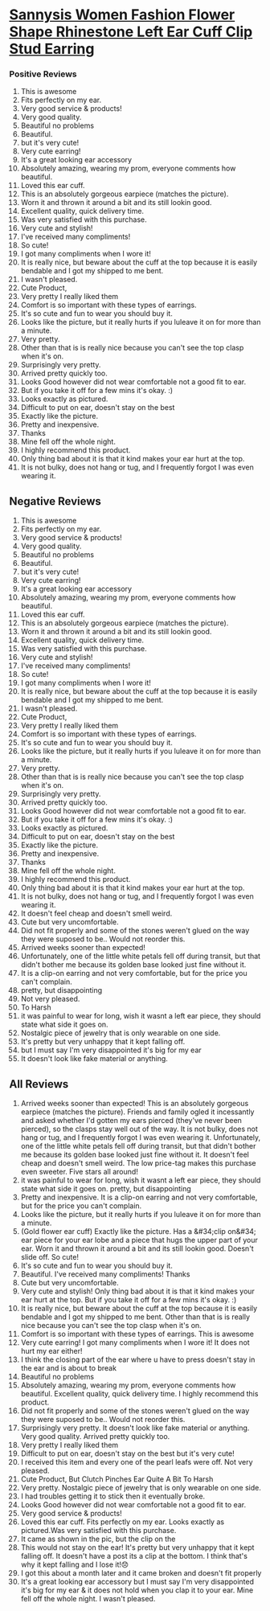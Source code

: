 # [Sannysis Women Fashion Flower Shape Rhinestone Left Ear Cuff Clip Stud Earring](https://products.checkmycream.com/products/Sannysis-Women-Fashion-Flower-Shape-Rhinestone-Left-Ear-Cuff-Clip-Stud-Earring.html)

### Positive Reviews

<ol>
      <li>This is awesome</li>
      <li>Fits perfectly on my ear.</li>
      <li>Very good service &amp; products!</li>
      <li>Very good quality.</li>
      <li>Beautiful no problems</li>
      <li>Beautiful.</li>
      <li>but it&#x27;s very cute!</li>
      <li>Very cute earring!</li>
      <li>It&#x27;s a great looking ear accessory</li>
      <li>Absolutely amazing, wearing my prom, everyone comments how beautiful.</li>
      <li>Loved this ear cuff.</li>
      <li>This is an absolutely gorgeous earpiece (matches the picture).</li>
      <li>Worn it and thrown it around a bit and its still lookin good.</li>
      <li>Excellent quality, quick delivery time.</li>
      <li>Was very satisfied with this purchase.</li>
      <li>Very cute and stylish!</li>
      <li>I&#x27;ve received many compliments!</li>
      <li>So cute!</li>
      <li>I got many compliments when I wore it!</li>
      <li>It is really nice, but beware about the cuff at the top because it is easily bendable and I got my shipped to me bent.</li>
      <li>I wasn&#x27;t pleased.</li>
      <li>Cute Product,</li>
      <li>Very pretty I really liked them</li>
      <li>Comfort is so important with these types of earrings.</li>
      <li>It&#x27;s so cute and fun to wear you should buy it.</li>
      <li>Looks like the picture, but it really hurts if you luleave it on for more than a minute.</li>
      <li>Very pretty.</li>
      <li>Other than that is is really nice because you can&#x27;t see the top clasp when it&#x27;s on.</li>
      <li>Surprisingly very pretty.</li>
      <li>Arrived pretty quickly too.</li>
      <li>Looks Good however did not wear comfortable not a good fit to ear.</li>
      <li>But if you take it off for a few mins it&#x27;s okay. :)</li>
      <li>Looks exactly as pictured.</li>
      <li>Difficult to put on ear, doesn&#x27;t stay on the best</li>
      <li>Exactly like the picture.</li>
      <li>Pretty and inexpensive.  </li>
      <li>Thanks</li>
      <li>Mine fell off the whole night.</li>
      <li>I highly recommend this product.</li>
      <li>Only thing bad about it is that it kind makes your ear hurt at the top.</li>
      <li>It is not bulky, does not hang or tug, and I frequently forgot I was even wearing it.</li>
</ol>


<h2>Negative Reviews</h2>
<ol>
<li> This is awesome</li>
<li> Fits perfectly on my ear.</li>
<li> Very good service &amp; products!</li>
<li> Very good quality.</li>
<li> Beautiful no problems</li>
<li> Beautiful.</li>
<li> but it&#x27;s very cute!</li>
<li> Very cute earring!</li>
<li> It&#x27;s a great looking ear accessory</li>
<li> Absolutely amazing, wearing my prom, everyone comments how beautiful.</li>
<li> Loved this ear cuff.</li>
<li> This is an absolutely gorgeous earpiece (matches the picture).</li>
<li> Worn it and thrown it around a bit and its still lookin good.</li>
<li> Excellent quality, quick delivery time.</li>
<li> Was very satisfied with this purchase.</li>
<li> Very cute and stylish!</li>
<li> I&#x27;ve received many compliments!</li>
<li> So cute!</li>
<li> I got many compliments when I wore it!</li>
<li> It is really nice, but beware about the cuff at the top because it is easily bendable and I got my shipped to me bent.</li>
<li> I wasn&#x27;t pleased.</li>
<li> Cute Product,</li>
<li> Very pretty I really liked them</li>
<li> Comfort is so important with these types of earrings.</li>
<li> It&#x27;s so cute and fun to wear you should buy it.</li>
<li> Looks like the picture, but it really hurts if you luleave it on for more than a minute.</li>
<li> Very pretty.</li>
<li> Other than that is is really nice because you can&#x27;t see the top clasp when it&#x27;s on.</li>
<li> Surprisingly very pretty.</li>
<li> Arrived pretty quickly too.</li>
<li> Looks Good however did not wear comfortable not a good fit to ear.</li>
<li> But if you take it off for a few mins it&#x27;s okay. :)</li>
<li> Looks exactly as pictured.</li>
<li> Difficult to put on ear, doesn&#x27;t stay on the best</li>
<li> Exactly like the picture.</li>
<li> Pretty and inexpensive.  </li>
<li> Thanks</li>
<li> Mine fell off the whole night.</li>
<li> I highly recommend this product.</li>
<li> Only thing bad about it is that it kind makes your ear hurt at the top.</li>
<li> It is not bulky, does not hang or tug, and I frequently forgot I was even wearing it.</li>
<li> It doesn&#x27;t feel cheap and doesn&#x27;t smell weird.</li>
<li> Cute but very uncomfortable.</li>
<li> Did not fit properly and some of the stones weren&#x27;t glued on the way they were suposed to be..  Would not reorder this.</li>
<li> Arrived weeks sooner than expected!</li>
<li> Unfortunately, one of the little white petals fell off during transit, but that didn&#x27;t bother me because its golden base looked just fine without it.</li>
<li> It is a clip-on earring and not very comfortable, but for the price you can&#x27;t complain.</li>
<li> pretty, but disappointing</li>
<li> Not very pleased.</li>
<li> To Harsh</li>
<li> it was painful to wear for long, wish it wasnt a left ear piece, they should state what side it goes on.</li>
<li> Nostalgic piece of jewelry that is only wearable on one side.</li>
<li> It&#x27;s pretty but very unhappy that it kept falling off.</li>
<li> but I must say I&#x27;m very disappointed it&#x27;s big for my ear</li>
<li> It doesn&#x27;t look like fake material or anything.</li>
</ol>

<h2>All Reviews</h2>

<ol>
    <li> Arrived weeks sooner than expected! This is an absolutely gorgeous earpiece (matches the picture). Friends and family ogled it incessantly and asked whether I&#x27;d gotten my ears pierced (they&#x27;ve never been pierced), so the clasps stay well out of the way. It is not bulky, does not hang or tug, and I frequently forgot I was even wearing it. Unfortunately, one of the little white petals fell off during transit, but that didn&#x27;t bother me because its golden base looked just fine without it. It doesn&#x27;t feel cheap and doesn&#x27;t smell weird. The low price-tag makes this purchase even sweeter. Five stars all around!</li>
    <li> it was painful to wear for long, wish it wasnt a left ear piece, they should state what side it goes on. pretty, but disappointing</li>
    <li> Pretty and inexpensive.  It is a clip-on earring and not very comfortable, but for the price you can&#x27;t complain.</li>
    <li> Looks like the picture, but it really hurts if you luleave it on for more than a minute.</li>
    <li> (Gold flower ear cuff) Exactly like the picture. Has a &amp;#34;clip on&amp;#34;  ear piece for your ear lobe and a piece that hugs the upper part of your ear. Worn it and thrown it around a bit and its still lookin good. Doesn&#x27;t slide off. So cute!</li>
    <li> It&#x27;s so cute and fun to wear you should buy it.</li>
    <li> Beautiful. I&#x27;ve received many compliments! Thanks</li>
    <li> Cute but very uncomfortable.</li>
    <li> Very cute and stylish! Only thing bad about it is that it kind makes your ear hurt at the top. But if you take it off for a few mins it&#x27;s okay. :)</li>
    <li> It is really nice, but beware about the cuff at the top because it is easily bendable and I got my shipped to me bent. Other than that is is really nice because you can&#x27;t see the top clasp when it&#x27;s on.</li>
    <li> Comfort is so important with these types of earrings. This is awesome</li>
    <li> Very cute earring! I got many compliments when I wore it! It does not hurt my ear either!</li>
    <li> I think the closing part of the ear where u have to press doesn&#x27;t stay in the ear and is about to break</li>
    <li> Beautiful no problems</li>
    <li> Absolutely amazing, wearing my prom, everyone comments how beautiful. Excellent quality, quick delivery time. I highly recommend this product.</li>
    <li> Did not fit properly and some of the stones weren&#x27;t glued on the way they were suposed to be..  Would not reorder this.</li>
    <li> Surprisingly very pretty. It doesn&#x27;t look like fake material or anything. Very good quality. Arrived pretty quickly too.</li>
    <li> Very pretty I really liked them</li>
    <li> Difficult to put on ear, doesn&#x27;t stay on the best but it&#x27;s very cute!</li>
    <li> I received this item and every one of the pearl leafs were off. Not very pleased.</li>
    <li> Cute Product, But Clutch Pinches Ear Quite A Bit  To Harsh</li>
    <li> Very pretty. Nostalgic piece of jewelry that is only wearable on one side.</li>
    <li> I had troubles getting it to stick then it eventually broke.</li>
    <li> Looks Good however did not wear comfortable not a good fit to ear.</li>
    <li> Very good service &amp; products!</li>
    <li> Loved this ear cuff. Fits perfectly on my ear. Looks exactly as pictured.Was very satisfied with this purchase.</li>
    <li> It came as shown in the pic, but the clip on the</li>
    <li> This would not stay on the ear! It&#x27;s pretty but very unhappy that it kept falling off. It doesn&#x27;t have a post its a clip at the bottom. I think that&#x27;s why it kept falling and I lose it!😞</li>
    <li> I got this about a month later and it came broken and doesn&#x27;t fit properly</li>
    <li> It&#x27;s a great looking ear accessory but I must say I&#x27;m very disappointed it&#x27;s big for my ear &amp; it does not hold when you clap it to your ear. Mine fell off the whole night. I wasn&#x27;t pleased.</li>
</ol>





